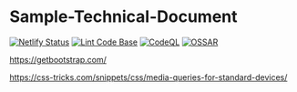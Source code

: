 # Sample-Technical-Document

[![Netlify Status](https://api.netlify.com/api/v1/badges/82c7b063-5749-4ff3-b070-31e2996cf091/deploy-status)](https://app.netlify.com/sites/sample-technical-document/deploys)
[![Lint Code Base](https://github.com/milliorn/Sample-Technical-Document/actions/workflows/super-linter.yml/badge.svg)](https://github.com/milliorn/Sample-Technical-Document/actions/workflows/super-linter.yml)
[![CodeQL](https://github.com/milliorn/Sample-Technical-Document/actions/workflows/codeql-analysis.yml/badge.svg)](https://github.com/milliorn/Sample-Technical-Document/actions/workflows/codeql-analysis.yml)
[![OSSAR](https://github.com/milliorn/Sample-Technical-Document/actions/workflows/ossar-analysis.yml/badge.svg)](https://github.com/milliorn/Sample-Technical-Document/actions/workflows/ossar-analysis.yml)

<https://getbootstrap.com/>

<https://css-tricks.com/snippets/css/media-queries-for-standard-devices/>
